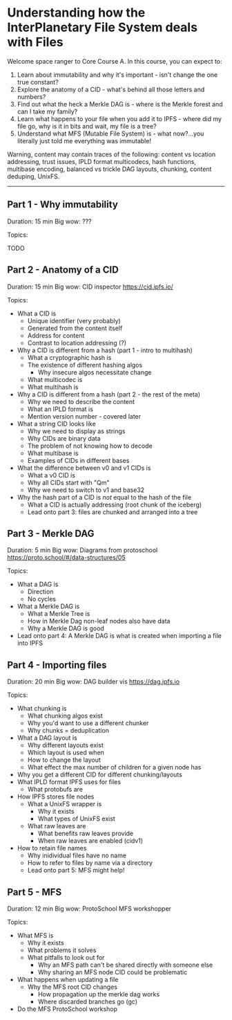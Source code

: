 # Understanding how the InterPlanetary File System deals with Files

Welcome space ranger to Core Course A. In this course, you can expect to:

1. Learn about immutability and why it's important - isn't change the one true constant?
1. Explore the anatomy of a CID - what's behind all those letters and numbers?
1. Find out what the heck a Merkle DAG is - where is the Merkle forest and can I take my family?
1. Learn what happens to your file when you add it to IPFS - where did my file go, why is it in bits and wait, my file is a tree?
1. Understand what MFS (Mutable File System) is - what now?...you literally just told me everything was immutable!

Warning, content may contain traces of the following: content vs location addressing, trust issues, IPLD format multicodecs, hash functions, multibase encoding, balanced vs trickle DAG layouts, chunking, content deduping, UnixFS.

---

## Part 1 - Why immutability

Duration: 15 min
Big wow: ???

Topics:

TODO

## Part 2 - Anatomy of a CID

Duration: 15 min
Big wow: CID inspector https://cid.ipfs.io/

Topics:

* What a CID is
    * Unique identifier (very probably)
    * Generated from the content itself
    * Address for content
    * Contrast to location addressing (?)
* Why a CID is different from a hash (part 1 - intro to multihash)
    * What a cryptographic hash is
    * The existence of different hashing algos
        * Why insecure algos necessitate change
    * What multicodec is
    * What multihash is
* Why a CID is different from a hash (part 2 - the rest of the meta)
    * Why we need to describe the content
    * What an IPLD format is
    * Mention version number - covered later
* What a string CID looks like
    * Why we need to display as strings
    * Why CIDs are binary data
    * The problem of not knowing how to decode
    * What multibase is
    * Examples of CIDs in different bases
* What the difference between v0 and v1 CIDs is
    * What a v0 CID is
    * Why all CIDs start with "Qm"
    * Why we need to switch to v1 and base32
* Why the hash part of a CID is _not_ equal to the hash of the file
    * What a CID is actually addressing (root chunk of the iceberg)
    * Lead onto part 3: files are chunked and arranged into a tree

## Part 3 - Merkle DAG

Duration: 5 min
Big wow: Diagrams from protoschool https://proto.school/#/data-structures/05

Topics:

* What a DAG is
    * Direction
    * No cycles
* What a Merkle DAG is
    * What a Merkle Tree is
    * How in Merkle Dag non-leaf nodes also have data
    * Why a Merkle DAG is good
* Lead onto part 4: A Merkle DAG is what is created when importing a file into IPFS

## Part 4 - Importing files

Duration: 20 min
Big wow: DAG builder vis https://dag.ipfs.io

Topics:

* What chunking is
    * What chunking algos exist
    * Why you'd want to use a different chunker
    * Why chunks = deduplication
* What a DAG layout is
    * Why different layouts exist
    * Which layout is used when
    * How to change the layout
    * What effect the max number of children for a given node has
* Why you get a different CID for different chunking/layouts
* What IPLD format IPFS uses for files
    * What protobufs are
* How IPFS stores file nodes
    * What a UnixFS wrapper is
        * Why it exists
        * What types of UnixFS exist
    * What raw leaves are
        * What benefits raw leaves provide
        * When raw leaves are enabled (cidv1)
* How to retain file names
    * Why inidividual files have no name
    * How to refer to files by name via a directory
    * Lead onto part 5: MFS might help!

## Part 5 - MFS

Duration: 12 min
Big wow: ProtoSchool MFS workshopper

Topics:

* What MFS is
    * Why it exists
    * What problems it solves
    * What pitfalls to look out for
        * Why an MFS path can't be shared directly with someone else
        * Why sharing an MFS node CID could be problematic
* What happens when updating a file
    * Why the MFS root CID changes
        * How propagation up the merkle dag works
        * Where discarded branches go (gc)
* Do the MFS ProtoSchool workshop

